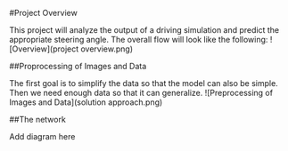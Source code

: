 #Project Overview

This project will analyze the output of a driving simulation and predict the appropriate steering angle.  The overall flow will look like the following:
![Overview](project overview.png)

##Proprocessing of Images and Data

The first goal is to simplify the data so that the model can also be simple.  Then we need enough data so that it can generalize.
![Preprocessing of Images and Data](solution approach.png)

##The network

Add diagram here